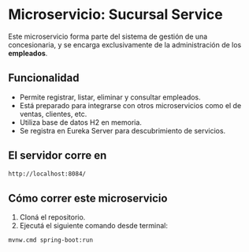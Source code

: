 # Microservicio: Sucursal Service

Este microservicio forma parte del sistema de gestión de una concesionaria, y se encarga exclusivamente de la administración de los **empleados**.

## Funcionalidad

- Permite registrar, listar, eliminar y consultar empleados.
- Está preparado para integrarse con otros microservicios como el de ventas, clientes, etc.
- Utiliza base de datos H2 en memoria.
- Se registra en Eureka Server para descubrimiento de servicios.

## El servidor corre en

```bash
http://localhost:8084/
```

## Cómo correr este microservicio

1. Cloná el repositorio.
2. Ejecutá el siguiente comando desde terminal:

```bash
mvnw.cmd spring-boot:run
```
